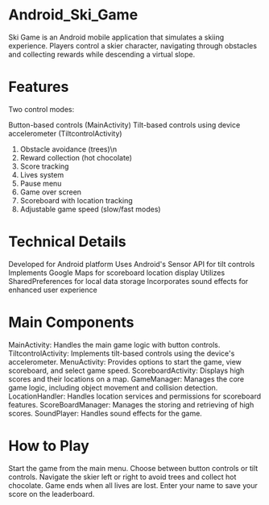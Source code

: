 # Android_Ski_Game
Ski Game is an Android mobile application that simulates a skiing experience. Players control a skier character, navigating through obstacles and collecting rewards while descending a virtual slope.

# **Features**

Two control modes:

Button-based controls (MainActivity)
Tilt-based controls using device accelerometer (TiltcontrolActivity)


1. Obstacle avoidance (trees)\n
2. Reward collection (hot chocolate)
3. Score tracking
4. Lives system
5. Pause menu
6. Game over screen
7. Scoreboard with location tracking
8. Adjustable game speed (slow/fast modes)

# **Technical Details**

Developed for Android platform
Uses Android's Sensor API for tilt controls
Implements Google Maps for scoreboard location display
Utilizes SharedPreferences for local data storage
Incorporates sound effects for enhanced user experience

# **Main Components**

MainActivity: Handles the main game logic with button controls.
TiltcontrolActivity: Implements tilt-based controls using the device's accelerometer.
MenuActivity: Provides options to start the game, view scoreboard, and select game speed.
ScoreboardActivity: Displays high scores and their locations on a map.
GameManager: Manages the core game logic, including object movement and collision detection.
LocationHandler: Handles location services and permissions for scoreboard features.
ScoreBoardManager: Manages the storing and retrieving of high scores.
SoundPlayer: Handles sound effects for the game.

# **How to Play**

Start the game from the main menu.
Choose between button controls or tilt controls.
Navigate the skier left or right to avoid trees and collect hot chocolate.
Game ends when all lives are lost.
Enter your name to save your score on the leaderboard.
